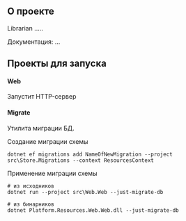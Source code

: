 ## О проекте
Librarian .....

Документация:
...

## Проекты для запуска
#### Web
Запустит HTTP-сервер
#### Migrate
Утилита миграции БД.

Создание миграции схемы
```shell
dotnet ef migrations add NameOfNewMigration --project src\Store.Migrations --context ResourcesContext
```

Применение миграции схемы
```shell
# из исходников
dotnet run --project src\Web.Web --just-migrate-db

# из бинарников
dotnet Platform.Resources.Web.Web.dll --just-migrate-db
```

```

